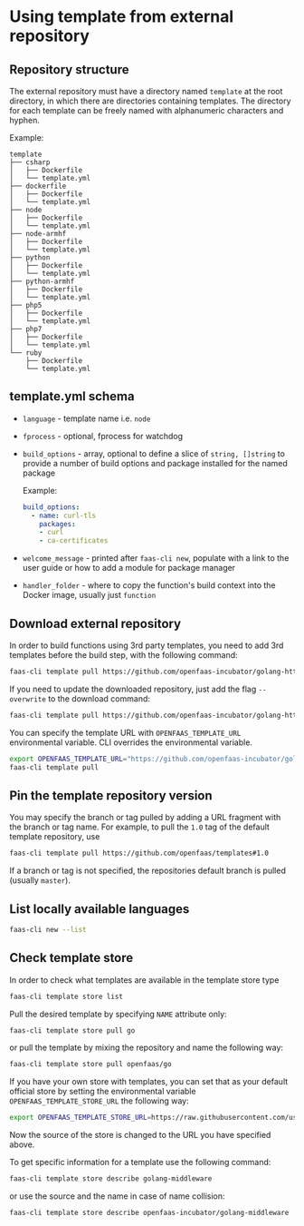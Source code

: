 # Using template from external repository

## Repository structure

The external repository must have a directory named ```template``` at the root directory, in which there are directories
containing templates. The directory for each template can be freely named with alphanumeric characters and hyphen.

Example:

```
template
├── csharp
│   ├── Dockerfile
│   └── template.yml
├── dockerfile
│   ├── Dockerfile
│   └── template.yml
├── node
│   ├── Dockerfile
│   └── template.yml
├── node-armhf
│   ├── Dockerfile
│   └── template.yml
├── python
│   ├── Dockerfile
│   └── template.yml
├── python-armhf
│   ├── Dockerfile
│   └── template.yml
├── php5
│   ├── Dockerfile
│   └── template.yml
├── php7
│   ├── Dockerfile
│   └── template.yml
└── ruby
    ├── Dockerfile
    └── template.yml
```

## template.yml schema

* `language` - template name i.e. `node`
* `fprocess` - optional, fprocess for watchdog
* `build_options` - array, optional to define a slice of `string, []string` to provide a number of build options and package installed for the named package

    Example:

    ```yaml
    build_options:
      - name: curl-tls
        packages:
        - curl
        - ca-certificates
    ```
* `welcome_message` - printed after `faas-cli new`, populate with a link to the user guide or how to add a module for package manager
* `handler_folder` - where to copy the function's build context into the Docker image, usually just `function`


## Download external repository

In order to build functions using 3rd party templates, you need to add 3rd templates before the build step, with the following command:

```bash
faas-cli template pull https://github.com/openfaas-incubator/golang-http-template
```

If you need to update the downloaded repository, just add the flag `--overwrite` to the download command:

```bash
faas-cli template pull https://github.com/openfaas-incubator/golang-http-template --override
```

You can specify the template URL with `OPENFAAS_TEMPLATE_URL` environmental variable. CLI overrides the environmental variable.

```bash
export OPENFAAS_TEMPLATE_URL="https://github.com/openfaas-incubator/golang-http-template"
faas-cli template pull
```

## Pin the template repository version

You may specify the branch or tag pulled by adding a URL fragment with the branch or tag name. For example, to pull the `1.0` tag of the default template repository, use

```bash
faas-cli template pull https://github.com/openfaas/templates#1.0
```

If a branch or tag is not specified, the repositories default branch is pulled (usually `master`).


## List locally available languages

```bash
faas-cli new --list
```

## Check template store

In order to check what templates are available in the template store type

```bash
faas-cli template store list
```

Pull the desired template by specifying `NAME` attribute only:

```bash
faas-cli template store pull go
```

or pull the template by mixing the repository and name the following way:

```bash
faas-cli template store pull openfaas/go
```

If you have your own store with templates, you can set that as your default official store by setting the environmental variable `OPENFAAS_TEMPLATE_STORE_URL` the following way:

```bash
export OPENFAAS_TEMPLATE_STORE_URL=https://raw.githubusercontent.com/user/openfaas-templates/templates.json
```

Now the source of the store is changed to the URL you have specified above.

To get specific information for a template use the following command:

```bash
faas-cli template store describe golang-middleware
```

or use the source and the name in case of name collision:

```bash
faas-cli template store describe openfaas-incubator/golang-middleware
```
